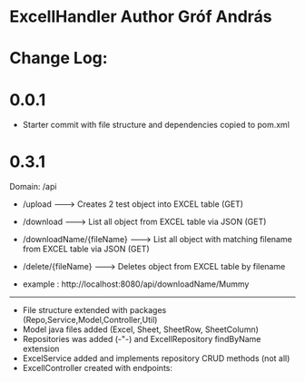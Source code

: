 # ExcellHandler Author Gróf András

# Change Log: 

# 0.0.1

- Starter commit with file structure and dependencies copied to pom.xml

# 0.3.1

Domain: /api

- /upload ---> Creates 2 test object into EXCEL table (GET)

- /download ---> List all object from EXCEL table via JSON (GET)

- /downloadName/{fileName} ---> List all object with matching filename from EXCEL table via JSON (GET)

- /delete/{fileName} ---> Deletes object from EXCEL table by filename

- example : http://localhost:8080/api/downloadName/Mummy

----------------------------------------------------------------------------------------------------------------

- File structure extended with packages (Repo,Service,Model,Controller,Util)
- Model java files added (Excel, Sheet, SheetRow, SheetColumn)
- Repositories was added (-"-) and ExcellRepository findByName extension
- ExcelService added and implements repository CRUD methods (not all)
- ExcellController created with endpoints:

